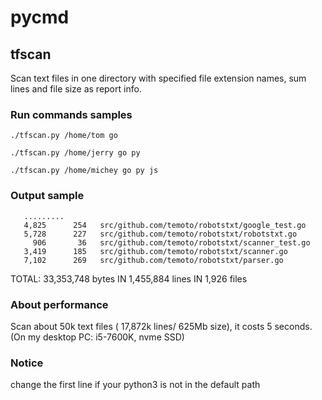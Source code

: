 # pycmd

## tfscan
Scan text files in one directory with specified file extension names, sum lines and file size as report info.


### Run commands samples

    ./tfscan.py /home/tom go
    
    ./tfscan.py /home/jerry go py
    
    ./tfscan.py /home/michey go py js

### Output sample
       .........
       4,825      254	src/github.com/temoto/robotstxt/google_test.go
       5,728      227	src/github.com/temoto/robotstxt/robotstxt.go
         906       36	src/github.com/temoto/robotstxt/scanner_test.go
       3,419      185	src/github.com/temoto/robotstxt/scanner.go
       7,102      269	src/github.com/temoto/robotstxt/parser.go
TOTAL: 33,353,748 bytes IN 1,455,884 lines IN 1,926 files


### About performance

Scan about 50k text files ( 17,872k lines/ 625Mb size), it costs 5 seconds.
(On my desktop PC: i5-7600K,  nvme SSD)


### Notice
change the first line if your python3 is not in the default path